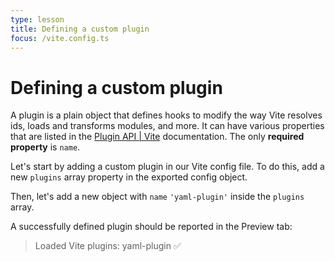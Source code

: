 ```yaml
---
type: lesson
title: Defining a custom plugin
focus: /vite.config.ts
---
```


# Defining a custom plugin

A plugin is a plain object that defines hooks to modify the way Vite resolves ids, loads and transforms modules, and more. It can have various properties that are listed in the [Plugin API | Vite](https://vitejs.dev/guide/api-plugin.html) documentation. The only **required property** is `name`.

Let's start by adding a custom plugin in our Vite config file. To do this, add a new `plugins` array property in the exported config object.

Then, let's add a new object with `name` `'yaml-plugin'` inside the `plugins` array.

A successfully defined plugin should be reported in the Preview tab:

> Loaded Vite plugins: yaml-plugin ✅
